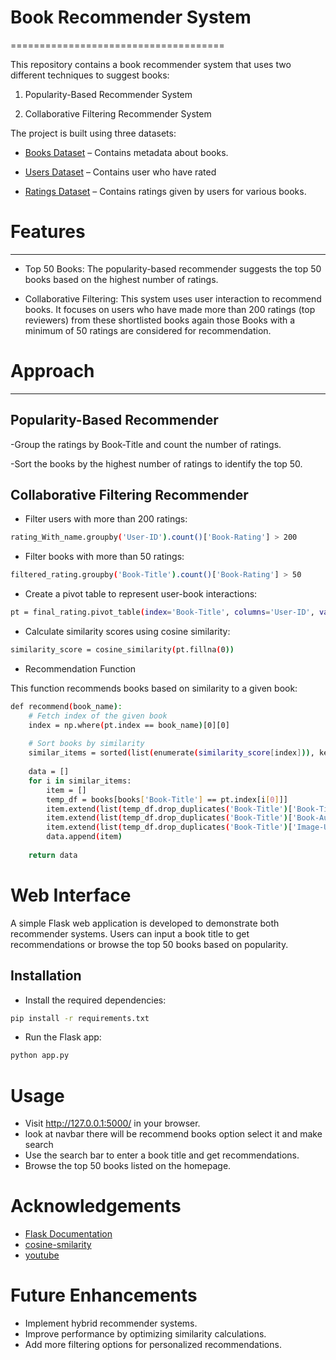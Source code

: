 # Book Recommender System
=====================================

This repository contains a book recommender system that uses two different techniques to suggest books:

 1. Popularity-Based Recommender System

2. Collaborative Filtering Recommender System

The project is built using three datasets:

- [Books Dataset](https://github.com/anonymousCAVEMAN/book-recommender-system/blob/master/data/Books.csv) – Contains metadata about books.

- [Users Dataset](https://github.com/anonymousCAVEMAN/book-recommender-system/blob/master/data/Users.csv) – Contains user who have rated

- [Ratings Dataset](https://github.com/anonymousCAVEMAN/book-recommender-system/blob/master/data/Ratings.csv) – Contains ratings given by users for various books.
# Features
-----------
- Top 50 Books: The popularity-based recommender suggests the top 50 books based on the highest number of ratings.

- Collaborative Filtering: This system uses user interaction to recommend books. It focuses on users who have made more than 200 ratings (top reviewers) from these shortlisted books again those Books with a minimum of 50 ratings are considered for recommendation.

# Approach
-----------
## Popularity-Based Recommender

-Group the ratings by Book-Title and count the number of ratings.

-Sort the books by the highest number of ratings to identify the top 50.

## Collaborative Filtering Recommender

- Filter users with more than 200 ratings:
```bash
rating_With_name.groupby('User-ID').count()['Book-Rating'] > 200

```
- Filter books with more than 50 ratings:
```bash
filtered_rating.groupby('Book-Title').count()['Book-Rating'] > 50
```

- Create a pivot table to represent user-book interactions:
```bash
pt = final_rating.pivot_table(index='Book-Title', columns='User-ID', values='Book-Rating')
```

- Calculate similarity scores using cosine similarity:
```bash
similarity_score = cosine_similarity(pt.fillna(0))
```

- Recommendation Function

This function recommends books based on similarity to a given book:
```bash
def recommend(book_name):
    # Fetch index of the given book
    index = np.where(pt.index == book_name)[0][0]
    
    # Sort books by similarity
    similar_items = sorted(list(enumerate(similarity_score[index])), key=lambda x: x[1], reverse=True)[1:5]
    
    data = []
    for i in similar_items:
        item = []
        temp_df = books[books['Book-Title'] == pt.index[i[0]]]
        item.extend(list(temp_df.drop_duplicates('Book-Title')['Book-Title'].values))
        item.extend(list(temp_df.drop_duplicates('Book-Title')['Book-Author'].values))
        item.extend(list(temp_df.drop_duplicates('Book-Title')['Image-URL-M'].values))
        data.append(item)
    
    return data
```
# Web Interface

A simple Flask web application is developed to demonstrate both recommender systems. Users can input a book title to get recommendations or browse the top 50 books based on popularity.

## Installation

- Install the required dependencies:
```bash
pip install -r requirements.txt
```
- Run the Flask app:
```bash
python app.py
```
# Usage
- Visit http://127.0.0.1:5000/ in your browser.
- look at navbar there will be recommend books option select it and make search
- Use the search bar to enter a book title and get recommendations.
- Browse the top 50 books listed on the homepage.
# Acknowledgements
 - [Flask Documentation](https://flask.palletsprojects.com/en/stable/)
 - [cosine-smilarity](https://scikit-learn.org/stable/modules/generated/sklearn.metrics.pairwise.cosine_similarity.html)
 - [youtube](https://www.youtube.com/watch?v=1YoD0fg3_EM&t=2669s&ab_channel=CampusX)

# Future Enhancements

- Implement hybrid recommender systems.
- Improve performance by optimizing similarity calculations.
- Add more filtering options for personalized recommendations.


